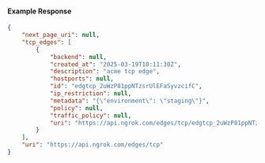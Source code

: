 <!-- Code generated for API Clients. DO NOT EDIT. -->

#### Example Response

```json
{
	"next_page_uri": null,
	"tcp_edges": [
		{
			"backend": null,
			"created_at": "2025-03-19T10:11:30Z",
			"description": "acme tcp edge",
			"hostports": null,
			"id": "edgtcp_2uWzP81ppNTzsrUlEFaSyvzcifC",
			"ip_restriction": null,
			"metadata": "{\"environment\": \"staging\"}",
			"policy": null,
			"traffic_policy": null,
			"uri": "https://api.ngrok.com/edges/tcp/edgtcp_2uWzP81ppNTzsrUlEFaSyvzcifC"
		}
	],
	"uri": "https://api.ngrok.com/edges/tcp"
}
```
